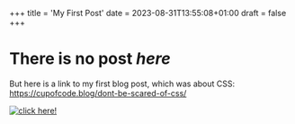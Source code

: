+++
title = 'My First Post'
date = 2023-08-31T13:55:08+01:00
draft = false
+++
# There is no post *here*

But here is a link to my first blog post, which was about CSS: https://cupofcode.blog/dont-be-scared-of-css/

<a href="https://cupofcode.blog/dont-be-scared-of-css/" target="_blank">![click here!](../images/css-blog-post.jpg)</a>
